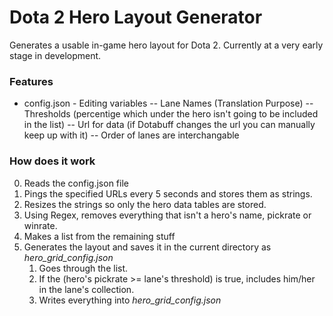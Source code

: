 # Dota 2 Hero Layout Generator

Generates a usable in-game hero layout for Dota 2. Currently at a very early stage in development.
### Features
- config.json - Editing variables
-- Lane Names (Translation Purpose)
-- Thresholds (percentige which under the hero isn't going to be included in the list)
-- Url for data (if Dotabuff changes the url you can manually keep up with it)
-- Order of lanes are interchangable

### How does it work
0. Reads the config.json file
1. Pings the specified URLs every 5 seconds and stores them as strings.
2. Resizes the strings so only the hero data tables are stored.
3. Using Regex, removes everything that isn't a hero's name, pickrate or winrate.
4. Makes a list from the remaining stuff
5. Generates the layout and saves it in the current directory as _hero_grid_config.json_
    1. Goes through the list.
    2. If the (hero's pickrate >= lane's threshold) is true, includes him/her in the lane's collection.
    3. Writes everything into _hero_grid_config.json_
